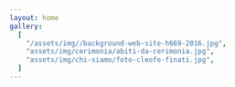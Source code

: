```yaml
---
layout: home
gallery:
  [
    "/assets/img//background-web-site-h669-2016.jpg",
    "assets/img/cerimonia/abiti-da-cerimonia.jpg",
    "assets/img/chi-siamo/foto-cleofe-finati.jpg",
  ]
---
```

